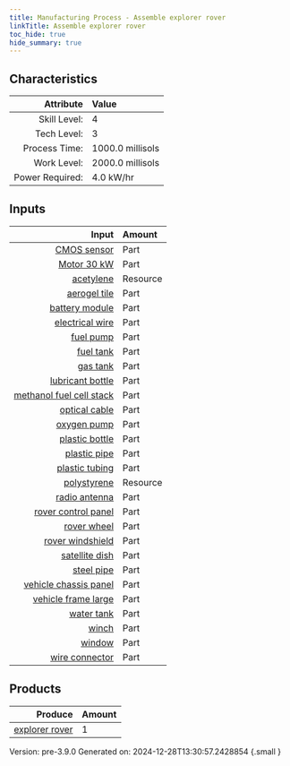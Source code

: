 ```yaml
---
title: Manufacturing Process - Assemble explorer rover
linkTitle: Assemble explorer rover
toc_hide: true
hide_summary: true
---
```



## Characteristics

| Attribute      | Value |
|--------:|:------|
|Skill Level:|4|
|Tech Level:|3|
|Process Time:|1000.0 millisols|
|Work Level:|2000.0 millisols|
|Power Required:|4.0 kW/hr|

## Inputs

| Input      | Amount |
|--------:|:------|
|[CMOS sensor](/docs/definitions/part/cmos-sensor)|Part|6|
|[Motor 30 kW](/docs/definitions/part/motor-30-kw)|Part|3|
|[acetylene](/docs/definitions/resource/acetylene)|Resource|2.0 kg|
|[aerogel tile](/docs/definitions/part/aerogel-tile)|Part|80|
|[battery module](/docs/definitions/part/battery-module)|Part|2|
|[electrical wire](/docs/definitions/part/electrical-wire)|Part|20|
|[fuel pump](/docs/definitions/part/fuel-pump)|Part|2|
|[fuel tank](/docs/definitions/part/fuel-tank)|Part|2|
|[gas tank](/docs/definitions/part/gas-tank)|Part|2|
|[lubricant bottle](/docs/definitions/part/lubricant-bottle)|Part|3|
|[methanol fuel cell stack](/docs/definitions/part/methanol-fuel-cell-stack)|Part|4|
|[optical cable](/docs/definitions/part/optical-cable)|Part|6|
|[oxygen pump](/docs/definitions/part/oxygen-pump)|Part|2|
|[plastic bottle](/docs/definitions/part/plastic-bottle)|Part|3|
|[plastic pipe](/docs/definitions/part/plastic-pipe)|Part|3|
|[plastic tubing](/docs/definitions/part/plastic-tubing)|Part|3|
|[polystyrene](/docs/definitions/resource/polystyrene)|Resource|15.0 kg|
|[radio antenna](/docs/definitions/part/radio-antenna)|Part|1|
|[rover control panel](/docs/definitions/part/rover-control-panel)|Part|1|
|[rover wheel](/docs/definitions/part/rover-wheel)|Part|12|
|[rover windshield](/docs/definitions/part/rover-windshield)|Part|2|
|[satellite dish](/docs/definitions/part/satellite-dish)|Part|1|
|[steel pipe](/docs/definitions/part/steel-pipe)|Part|3|
|[vehicle chassis panel](/docs/definitions/part/vehicle-chassis-panel)|Part|6|
|[vehicle frame large](/docs/definitions/part/vehicle-frame-large)|Part|3|
|[water tank](/docs/definitions/part/water-tank)|Part|2|
|[winch](/docs/definitions/part/winch)|Part|1|
|[window](/docs/definitions/part/window)|Part|2|
|[wire connector](/docs/definitions/part/wire-connector)|Part|20|

## Products


| Produce      | Amount |
|--------:|:------|
|[explorer rover](/docs/definitions/vehicle/explorer-rover)|1|


Version: pre-3.9.0 Generated on: 2024-12-28T13:30:57.2428854
{.small }

